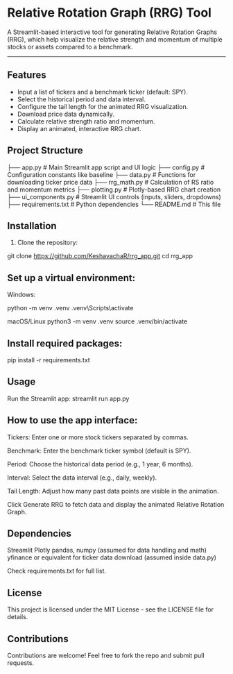 # Relative Rotation Graph (RRG) Tool

A Streamlit-based interactive tool for generating Relative Rotation Graphs (RRG), which help visualize the relative strength and momentum of multiple stocks or assets compared to a benchmark.

---

## Features

- Input a list of tickers and a benchmark ticker (default: SPY).
- Select the historical period and data interval.
- Configure the tail length for the animated RRG visualization.
- Download price data dynamically.
- Calculate relative strength ratio and momentum.
- Display an animated, interactive RRG chart.


## Project Structure

├── app.py # Main Streamlit app script and UI logic
├── config.py # Configuration constants like baseline
├── data.py # Functions for downloading ticker price data
├── rrg_math.py # Calculation of RS ratio and momentum metrics
├── plotting.py # Plotly-based RRG chart creation
├── ui_components.py # Streamlit UI controls (inputs, sliders, dropdowns)
├── requirements.txt # Python dependencies
└── README.md # This file


## Installation

1. Clone the repository:

git clone https://github.com/KeshavachaR/rrg_app.git
cd rrg_app

## Set up a virtual environment:

Windows:

python -m venv .venv
.venv\Scripts\activate

macOS/Linux
python3 -m venv .venv
source .venv/bin/activate

## Install required packages:
pip install -r requirements.txt

## Usage

Run the Streamlit app:
streamlit run app.py

## How to use the app interface:
Tickers: Enter one or more stock tickers separated by commas.

Benchmark: Enter the benchmark ticker symbol (default is SPY).

Period: Choose the historical data period (e.g., 1 year, 6 months).

Interval: Select the data interval (e.g., daily, weekly).

Tail Length: Adjust how many past data points are visible in the animation.

Click Generate RRG to fetch data and display the animated Relative Rotation Graph.

## Dependencies

Streamlit
Plotly
pandas, numpy (assumed for data handling and math)
yfinance or equivalent for ticker data download (assumed inside data.py)

Check requirements.txt for full list.

## License
This project is licensed under the MIT License - see the LICENSE file for details.

## Contributions
Contributions are welcome! Feel free to fork the repo and submit pull requests.

